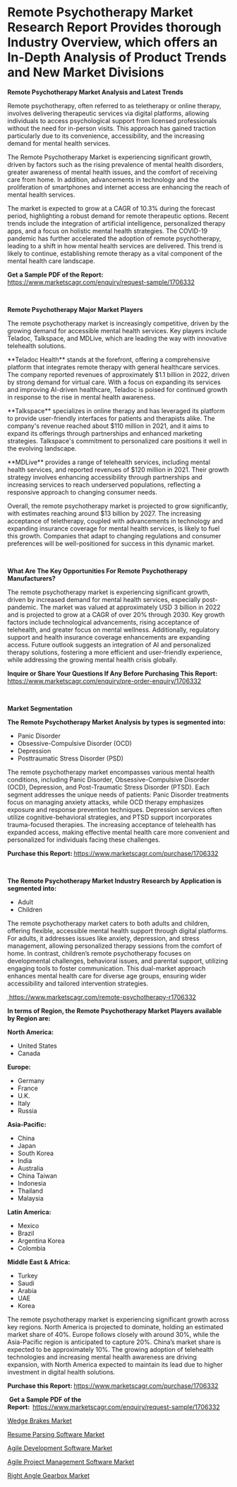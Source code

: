 <p><h1>Remote Psychotherapy Market Research Report Provides thorough Industry Overview, which offers an In-Depth Analysis of Product Trends and New Market Divisions</h1></p><p><strong>Remote Psychotherapy Market Analysis and Latest Trends</strong></p>
<p><p>Remote psychotherapy, often referred to as teletherapy or online therapy, involves delivering therapeutic services via digital platforms, allowing individuals to access psychological support from licensed professionals without the need for in-person visits. This approach has gained traction particularly due to its convenience, accessibility, and the increasing demand for mental health services.</p><p>The Remote Psychotherapy Market is experiencing significant growth, driven by factors such as the rising prevalence of mental health disorders, greater awareness of mental health issues, and the comfort of receiving care from home. In addition, advancements in technology and the proliferation of smartphones and internet access are enhancing the reach of mental health services. </p><p>The market is expected to grow at a CAGR of 10.3% during the forecast period, highlighting a robust demand for remote therapeutic options. Recent trends include the integration of artificial intelligence, personalized therapy apps, and a focus on holistic mental health strategies. The COVID-19 pandemic has further accelerated the adoption of remote psychotherapy, leading to a shift in how mental health services are delivered. This trend is likely to continue, establishing remote therapy as a vital component of the mental health care landscape.</p></p>
<p><strong>Get a Sample PDF of the Report:&nbsp;</strong> <a href="https://www.marketscagr.com/enquiry/request-sample/1706332?utm_campaign=1576&utm_medium=2&utm_source=Github&utm_content=ia&utm_term=21102024&utm_id=remote-psychotherapy">https://www.marketscagr.com/enquiry/request-sample/1706332</a></p>
<p>&nbsp;</p>
<p><strong>Remote Psychotherapy Major Market Players</strong></p>
<p><p>The remote psychotherapy market is increasingly competitive, driven by the growing demand for accessible mental health services. Key players include Teladoc, Talkspace, and MDLive, which are leading the way with innovative telehealth solutions.</p><p>**Teladoc Health** stands at the forefront, offering a comprehensive platform that integrates remote therapy with general healthcare services. The company reported revenues of approximately $1.1 billion in 2022, driven by strong demand for virtual care. With a focus on expanding its services and improving AI-driven healthcare, Teladoc is poised for continued growth in response to the rise in mental health awareness.</p><p>**Talkspace** specializes in online therapy and has leveraged its platform to provide user-friendly interfaces for patients and therapists alike. The company's revenue reached about $110 million in 2021, and it aims to expand its offerings through partnerships and enhanced marketing strategies. Talkspace's commitment to personalized care positions it well in the evolving landscape.</p><p>**MDLive** provides a range of telehealth services, including mental health services, and reported revenues of $120 million in 2021. Their growth strategy involves enhancing accessibility through partnerships and increasing services to reach underserved populations, reflecting a responsive approach to changing consumer needs.</p><p>Overall, the remote psychotherapy market is projected to grow significantly, with estimates reaching around $13 billion by 2027. The increasing acceptance of teletherapy, coupled with advancements in technology and expanding insurance coverage for mental health services, is likely to fuel this growth. Companies that adapt to changing regulations and consumer preferences will be well-positioned for success in this dynamic market.</p></p>
<p>&nbsp;</p>
<p><strong>What Are The Key Opportunities For Remote Psychotherapy Manufacturers?</strong></p>
<p><p>The remote psychotherapy market is experiencing significant growth, driven by increased demand for mental health services, especially post-pandemic. The market was valued at approximately USD 3 billion in 2022 and is projected to grow at a CAGR of over 20% through 2030. Key growth factors include technological advancements, rising acceptance of telehealth, and greater focus on mental wellness. Additionally, regulatory support and health insurance coverage enhancements are expanding access. Future outlook suggests an integration of AI and personalized therapy solutions, fostering a more efficient and user-friendly experience, while addressing the growing mental health crisis globally.</p></p>
<p><strong>Inquire or Share Your Questions If Any Before Purchasing This Report:</strong> <a href="https://www.marketscagr.com/enquiry/pre-order-enquiry/1706332?utm_campaign=1576&utm_medium=2&utm_source=Github&utm_content=ia&utm_term=21102024&utm_id=remote-psychotherapy">https://www.marketscagr.com/enquiry/pre-order-enquiry/1706332</a></p>
<p>&nbsp;</p>
<p><strong>Market Segmentation</strong></p>
<p><strong>The Remote Psychotherapy Market Analysis by types is segmented into:</strong></p>
<p><ul><li>Panic Disorder</li><li>Obsessive-Compulsive Disorder (OCD)</li><li>Depression</li><li>Posttraumatic Stress Disorder (PSD)</li></ul></p>
<p><p>The remote psychotherapy market encompasses various mental health conditions, including Panic Disorder, Obsessive-Compulsive Disorder (OCD), Depression, and Post-Traumatic Stress Disorder (PTSD). Each segment addresses the unique needs of patients: Panic Disorder treatments focus on managing anxiety attacks, while OCD therapy emphasizes exposure and response prevention techniques. Depression services often utilize cognitive-behavioral strategies, and PTSD support incorporates trauma-focused therapies. The increasing acceptance of telehealth has expanded access, making effective mental health care more convenient and personalized for individuals facing these challenges.</p></p>
<p><strong>Purchase this Report:&nbsp;</strong><a href="https://www.marketscagr.com/purchase/1706332?utm_campaign=1576&utm_medium=2&utm_source=Github&utm_content=ia&utm_term=21102024&utm_id=remote-psychotherapy">https://www.marketscagr.com/purchase/1706332</a></p>
<p>&nbsp;</p>
<p><strong>The Remote Psychotherapy Market Industry Research by Application is segmented into:</strong></p>
<p><ul><li>Adult</li><li>Children</li></ul></p>
<p><p>The remote psychotherapy market caters to both adults and children, offering flexible, accessible mental health support through digital platforms. For adults, it addresses issues like anxiety, depression, and stress management, allowing personalized therapy sessions from the comfort of home. In contrast, children’s remote psychotherapy focuses on developmental challenges, behavioral issues, and parental support, utilizing engaging tools to foster communication. This dual-market approach enhances mental health care for diverse age groups, ensuring wider accessibility and tailored intervention strategies.</p></p>
<p><a href="https://www.marketscagr.com/remote-psychotherapy-r1706332?utm_campaign=1576&utm_medium=2&utm_source=Github&utm_content=ia&utm_term=21102024&utm_id=remote-psychotherapy">&nbsp;https://www.marketscagr.com/remote-psychotherapy-r1706332</a></p>
<p><strong>In terms of Region, the Remote Psychotherapy Market Players available by Region are:</strong></p>
<p>
    <p> <strong> North America: </strong>
        <ul>
            <li>United States</li>
            <li>Canada</li>
        </ul>
        </p> 
    <p> <strong> Europe: </strong>
        <ul>
            <li>Germany</li>
            <li>France</li>
            <li>U.K.</li>
            <li>Italy</li>
            <li>Russia</li>
        </ul>
        </p> 
    <p> <strong> Asia-Pacific: </strong>
        <ul>
            <li>China</li>
            <li>Japan</li>
            <li>South Korea</li>
            <li>India</li>
            <li>Australia</li>
            <li>China Taiwan</li>
            <li>Indonesia</li>
            <li>Thailand</li>
            <li>Malaysia</li>
        </ul>
        </p> 
    <p> <strong> Latin America: </strong>
        <ul>
            <li>Mexico</li>
            <li>Brazil</li>
            <li>Argentina Korea</li>
            <li>Colombia</li>
        </ul>
        </p> 
    <p> <strong> Middle East & Africa: </strong>
        <ul>
            <li>Turkey</li>
            <li>Saudi</li>
            <li>Arabia</li>
            <li>UAE</li>
            <li>Korea</li>
        </ul>
    </p>
    </p>
<p><p>The remote psychotherapy market is experiencing significant growth across key regions. North America is projected to dominate, holding an estimated market share of 40%. Europe follows closely with around 30%, while the Asia-Pacific region is anticipated to capture 20%. China’s market share is expected to be approximately 10%. The growing adoption of telehealth technologies and increasing mental health awareness are driving expansion, with North America expected to maintain its lead due to higher investment in digital health solutions.</p></p>
<p><strong>Purchase this Report: </strong><a href="https://www.marketscagr.com/purchase/1706332?utm_campaign=1576&utm_medium=2&utm_source=Github&utm_content=ia&utm_term=21102024&utm_id=remote-psychotherapy">https://www.marketscagr.com/purchase/1706332</a></p>
<p>&nbsp;<strong>Get a Sample PDF of the Report:&nbsp;&nbsp;</strong><a href="https://www.marketscagr.com/enquiry/request-sample/1706332?utm_campaign=1576&utm_medium=2&utm_source=Github&utm_content=ia&utm_term=21102024&utm_id=remote-psychotherapy">https://www.marketscagr.com/enquiry/request-sample/1706332</a></p>
<p><strong></strong></p>
<p><p><a href="https://issuu.com/reportprime-2/docs/wedge-brakes-market-size-2030.pptx_965f0be582a7e9?utm_campaign=1576&utm_medium=2&utm_source=Github&utm_content=ia&utm_term=21102024&utm_id=remote-psychotherapy">Wedge Brakes Market</a></p><p><a href="https://www.linkedin.com/pulse/unveiling-market-trends-global-resume-parsing-software-growth-axaec?utm_campaign=1576&utm_medium=2&utm_source=Github&utm_content=ia&utm_term=21102024&utm_id=remote-psychotherapy">Resume Parsing Software Market</a></p><p><a href="https://www.linkedin.com/pulse/agile-development-software-market-global-regional-analysis-q0pec?utm_campaign=1576&utm_medium=2&utm_source=Github&utm_content=ia&utm_term=21102024&utm_id=remote-psychotherapy">Agile Development Software Market</a></p><p><a href="https://www.linkedin.com/pulse/agile-project-management-software-market-revolution-size-fe2xc?utm_campaign=1576&utm_medium=2&utm_source=Github&utm_content=ia&utm_term=21102024&utm_id=remote-psychotherapy">Agile Project Management Software Market</a></p><p><a href="https://issuu.com/reportprime-2/docs/right-angle-gearbox-market-size-203_8476e1e0c387ee?utm_campaign=1576&utm_medium=2&utm_source=Github&utm_content=ia&utm_term=21102024&utm_id=remote-psychotherapy">Right Angle Gearbox Market</a></p></p>